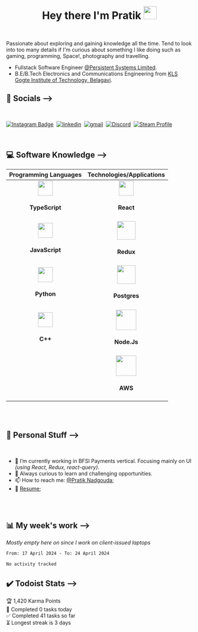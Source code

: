 <h1 align="center"> Hey there I'm Pratik <img src="https://media.giphy.com/media/hvRJCLFzcasrR4ia7z/giphy.gif" width="35px"> </h1>
<br />

Passionate about exploring and gaining knowledge all the time. Tend to look into too many details if I'm curious about something I like doing such as gaming, programming, Space!, photography and travelling.

- Fullstack Software Engineer [@Persistent Systems Limited](https://persistent.com).
- B.E/B.Tech Electronics and Communications Engineering from [KLS Gogte Institute of Technology, Belagavi](https://git.edu/).

<h2><b> 🙋 Socials --> </b></h2>

<br/>

[![Instagram Badge](https://img.shields.io/badge/Carbonautix-e4405f?style=for-the-badge&logo=Instagram&logoColor=white)](https://www.instagram.com/pratik_nadgouda/)&nbsp;
[![linkedin](https://img.shields.io/badge/linkedin-0A66C2?style=for-the-badge&logo=linkedin&logoColor=white)](https://www.linkedin.com/in/pratiknadgouda)&nbsp;
[![gmail](https://img.shields.io/badge/Email-d14836?style=for-the-badge&logo=gmail&logoColor=white)](mailto:nadgoudapratik@gmail.com/)&nbsp;
[![Discord](https://img.shields.io/badge/Discord-5865F2?style=for-the-badge&logo=discord&logoColor=white)](https://discord.gg/x9PuXu5)&nbsp;
[![Steam Profile](https://img.shields.io/badge/Steam-2a475e?style=for-the-badge&logo=steam&logoColor=white)](https://steamcommunity.com/id/carbonautics/)&nbsp;

<br/>


<h2> <b> 💻 Software Knowledge --> </b></h2>


|Programming Languages | Technologies/Applications |
| :------------------: | :-----------------------: |
| <img height="40" src="https://raw.githubusercontent.com/yurijserrano/Github-Profile-Readme-Logos/master/programming%20languages/typescript.svg"> <h4>TypeScript</h4> | <a><img height="40" src="https://raw.githubusercontent.com/yurijserrano/Github-Profile-Readme-Logos/master/frameworks/react.svg"></a><h4>React</h4> |
| <img height="40" src="https://raw.githubusercontent.com/yurijserrano/Github-Profile-Readme-Logos/f994c418a134b58c4aec11152f6a4a33fa89da26/programming%20languages/javascript.svg"><h4>JavaScript</h4> | <img height="50" src="https://raw.githubusercontent.com/yurijserrano/Github-Profile-Readme-Logos/master/frameworks/redux.svg"><h4>Redux</h4>  |
| <img height="40" src="https://raw.githubusercontent.com/yurijserrano/Github-Profile-Readme-Logos/master/programming%20languages/python.svg"><h4>Python</h4> |<img height="50" src="https://raw.githubusercontent.com/yurijserrano/Github-Profile-Readme-Logos/master/databases/postgresql.svg"><h4>Postgres</h4>
| <img height="40" src="https://raw.githubusercontent.com/yurijserrano/Github-Profile-Readme-Logos/master/programming%20languages/c%2B%2B.svg"> <h4>C++</h4> | <img height="55" src="https://raw.githubusercontent.com/yurijserrano/Github-Profile-Readme-Logos/master/frameworks/nodejs.svg"> <h4>Node.Js</h4> |
| | <img height="55" src="https://raw.githubusercontent.com/yurijserrano/Github-Profile-Readme-Logos/master/cloud/amazon.svg"> <h4>AWS</h4> |
<br />
<br />


<h2> <b> 📌 Personal Stuff --> </b></h2>

<br/>

- 🌱 I’m currently working in BFSI Payments vertical. Focusing mainly on UI _(using React, Redux, react-query)_.
- 💬 Always curious to learn and challenging opportunities.
- 📫 How to reach me: [@Pratik Nadgouda](mailto:nadgoudapratik@gmail.com);
- 📑 [Resume](https://drive.google.com/file/d/1hJ_rlHBAqBqWfQ0SjaQjKRSnu7pe9NX0/view?usp=drive_link);

<br />
<br />


<h2> <b> 📊 My week's work --> </b></h2>

_Mostly empty here on since I work on client-issued laptops_

<!--START_SECTION:waka-->

```txt
From: 17 April 2024 - To: 24 April 2024

No activity tracked
```

<!--END_SECTION:waka-->

<h2> <b> ✔️ Todoist Stats --></b></h2>

<!-- TODO-IST:START -->
🏆  1,420 Karma Points           
🌸  Completed 0 tasks today           
✅  Completed 41 tasks so far           
⏳  Longest streak is 3 days
<!-- TODO-IST:END -->
